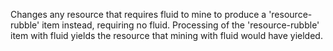 Changes any resource that requires fluid to mine to produce a 'resource-rubble' item instead, requiring no fluid.
Processing of the 'resource-rubble' item with fluid yields the resource that mining with fluid would have yielded.